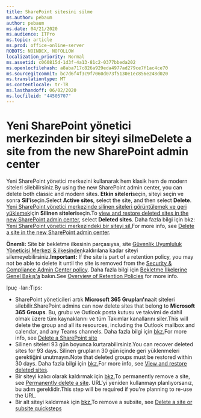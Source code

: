 ```yaml
---
title: SharePoint sitesini silme
ms.author: pebaum
author: pebaum
ms.date: 04/21/2020
ms.audience: ITPro
ms.topic: article
ms.prod: office-online-server
ROBOTS: NOINDEX, NOFOLLOW
localization_priority: Normal
ms.assetid: c060815d-1d3f-4a13-81c2-0377bbeda202
ms.openlocfilehash: a8aba717c826a929eda4977ad279ce7f1ac4ce70
ms.sourcegitcommit: bc7d6f4f3c9f7060d073f5130e1ec856e248d020
ms.translationtype: MT
ms.contentlocale: tr-TR
ms.lasthandoff: 06/02/2020
ms.locfileid: "44505707"
---
```

# <a name="delete-a-site-from-the-new-sharepoint-admin-center"></a><span data-ttu-id="afaec-102">Yeni SharePoint yönetici merkezinden bir siteyi silme</span><span class="sxs-lookup"><span data-stu-id="afaec-102">Delete a site from the new SharePoint admin center</span></span>

<span data-ttu-id="afaec-103">Yeni SharePoint yönetici merkezini kullanarak hem klasik hem de modern siteleri silebilirsiniz.</span><span class="sxs-lookup"><span data-stu-id="afaec-103">By using the new SharePoint admin center, you can delete both classic and modern sites.</span></span> <span data-ttu-id="afaec-104">**Etkin siteleri**seçin, siteyi seçin ve sonra **Sil'i**seçin.</span><span class="sxs-lookup"><span data-stu-id="afaec-104">Select **Active sites**, select the site, and then select **Delete**.</span></span> <span data-ttu-id="afaec-105">[Yeni SharePoint yönetici merkezinde silinen siteleri görüntülemek ve geri yüklemek](https://docs.microsoft.com/sharepoint/view-and-restore-deleted-sites-in-new-admin-center)için **Silinen siteleri**seçin.</span><span class="sxs-lookup"><span data-stu-id="afaec-105">To [view and restore deleted sites in the new SharePoint admin center](https://docs.microsoft.com/sharepoint/view-and-restore-deleted-sites-in-new-admin-center), select **Deleted sites**.</span></span> <span data-ttu-id="afaec-106">Daha fazla bilgi için bkz: [Yeni SharePoint yönetici merkezindeki bir siteyi sil.](https://docs.microsoft.com/sharepoint/delete-site-collection#delete-a-site-in-the-new-sharepoint-admin-center)</span><span class="sxs-lookup"><span data-stu-id="afaec-106">For more info, see [Delete a site in the new SharePoint admin center](https://docs.microsoft.com/sharepoint/delete-site-collection#delete-a-site-in-the-new-sharepoint-admin-center).</span></span>

<span data-ttu-id="afaec-107">**Önemli:** Site bir bekletme ilkesinin parçasıysa, site [Güvenlik Uyumluluk Yöneticisi Merkezi &amp; ilkesinden](https://protection.office.com/?rfr=AdminCenter#/homepage)kaldırılana kadar siteyi silemeyebilirsiniz.</span><span class="sxs-lookup"><span data-stu-id="afaec-107">**Important:** If the site is part of a retention policy, you may not be able to delete it until the site is removed from the [Security &amp; Compliance Admin Center policy](https://protection.office.com/?rfr=AdminCenter#/homepage).</span></span> <span data-ttu-id="afaec-108">Daha fazla bilgi için [Bekletme İlkelerine Genel Bakış'a](https://docs.microsoft.com/microsoft-365/compliance/retention-policies) bakın.</span><span class="sxs-lookup"><span data-stu-id="afaec-108">See [Overview of Retention Policies](https://docs.microsoft.com/microsoft-365/compliance/retention-policies) for more info.</span></span> 

<span data-ttu-id="afaec-109">Ipuç -ları:</span><span class="sxs-lookup"><span data-stu-id="afaec-109">Tips:</span></span>
- <span data-ttu-id="afaec-110">SharePoint yöneticileri artık **Microsoft 365 Grupları'na**ait siteleri silebilir.</span><span class="sxs-lookup"><span data-stu-id="afaec-110">SharePoint admins can now delete sites that belong to **Microsoft 365 Groups**.</span></span> <span data-ttu-id="afaec-111">Bu, grubu ve Outlook posta kutusu ve takvimi de dahil olmak üzere tüm kaynaklarını ve tüm Takımlar kanallarını siler.</span><span class="sxs-lookup"><span data-stu-id="afaec-111">This will delete the group and all its resources, including the Outlook mailbox and calendar, and any Teams channels.</span></span> <span data-ttu-id="afaec-112">Daha fazla bilgi için [bkz.](https://docs.microsoft.com/sharepoint/manage-sites-in-new-admin-center#delete-a-site)</span><span class="sxs-lookup"><span data-stu-id="afaec-112">For more info, see [Delete a SharePoint site](https://docs.microsoft.com/sharepoint/manage-sites-in-new-admin-center#delete-a-site)</span></span>
- <span data-ttu-id="afaec-113">Silinen siteleri 93 gün boyunca kurtarabilirsiniz.</span><span class="sxs-lookup"><span data-stu-id="afaec-113">You can recover deleted sites for 93 days.</span></span> <span data-ttu-id="afaec-114">Silinen grupların 30 gün içinde geri yüklenmeleri gerektiğini unutmayın.</span><span class="sxs-lookup"><span data-stu-id="afaec-114">Note that deleted groups must be restored within 30 days.</span></span> <span data-ttu-id="afaec-115">Daha fazla bilgi için [bkz.](https://docs.microsoft.com/sharepoint/view-and-restore-deleted-sites-in-new-admin-center)</span><span class="sxs-lookup"><span data-stu-id="afaec-115">For more info, see [View and restore deleted sites](https://docs.microsoft.com/sharepoint/view-and-restore-deleted-sites-in-new-admin-center).</span></span>
- <span data-ttu-id="afaec-116">Bir siteyi kalıcı olarak kaldırmak için [bkz.](https://docs.microsoft.com/sharepoint/delete-site-collection#permanently-delete-a-site)</span><span class="sxs-lookup"><span data-stu-id="afaec-116">To permanently remove a site, see [Permanently delete a site](https://docs.microsoft.com/sharepoint/delete-site-collection#permanently-delete-a-site).</span></span> <span data-ttu-id="afaec-117">URL'yi yeniden kullanmayı planlıyorsanız, bu adım gereklidir.</span><span class="sxs-lookup"><span data-stu-id="afaec-117">This step will be required if you're planning to re-use the URL.</span></span> 
- <span data-ttu-id="afaec-118">Bir alt siteyi kaldırmak için [bkz.](https://support.office.com/article/Delete-a-SharePoint-site-or-subsite-bc37b743-0cef-475e-9a8c-8fc4d40179fb#__bkmkshortcut)</span><span class="sxs-lookup"><span data-stu-id="afaec-118">To remove a subsite, see [Delete a site or subsite quicksteps](https://support.office.com/article/Delete-a-SharePoint-site-or-subsite-bc37b743-0cef-475e-9a8c-8fc4d40179fb#__bkmkshortcut)</span></span>
